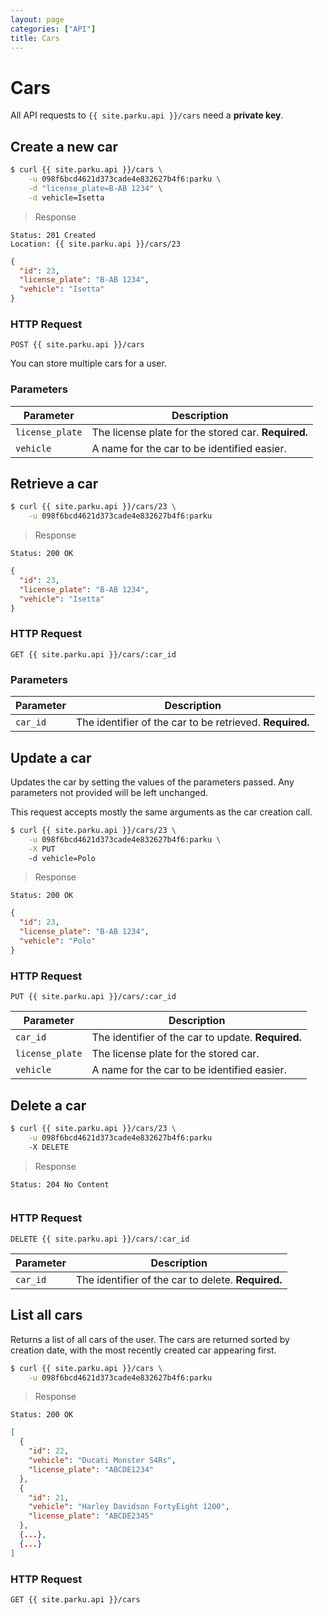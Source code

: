 ```yaml
---
layout: page
categories: ["API"]
title: Cars
---
```


# Cars

All API requests to `{{ site.parku.api }}/cars` need a __private key__.


## Create a new car

```sh
$ curl {{ site.parku.api }}/cars \
    -u 098f6bcd4621d373cade4e832627b4f6:parku \
    -d "license_plate=B-AB 1234" \
    -d vehicle=Isetta
```

> Response

```nginx
Status: 201 Created
Location: {{ site.parku.api }}/cars/23
```
```json
{
  "id": 23,
  "license_plate": "B-AB 1234",
  "vehicle": "Isetta"
}
```

### HTTP Request

`POST {{ site.parku.api }}/cars`

You can store multiple cars for a user.

### Parameters

Parameter      | Description
---            | ---
`license_plate`| The license plate for the stored car. __Required.__
`vehicle`      | A name for the car to be identified easier.


## Retrieve a car

```sh
$ curl {{ site.parku.api }}/cars/23 \
    -u 098f6bcd4621d373cade4e832627b4f6:parku
```

> Response

```nginx
Status: 200 OK
```
```json
{
  "id": 23,
  "license_plate": "B-AB 1234",
  "vehicle": "Isetta"
}
```

### HTTP Request

`GET {{ site.parku.api }}/cars/:car_id`

### Parameters

Parameter | Description
---       | ---
`car_id`  | The identifier of the car to be retrieved. __Required.__


## Update a car

Updates the car by setting the values of the parameters passed. Any parameters not provided will be left unchanged.

This request accepts mostly the same arguments as the car creation call.

```sh
$ curl {{ site.parku.api }}/cars/23 \
    -u 098f6bcd4621d373cade4e832627b4f6:parku \
    -X PUT
    -d vehicle=Polo
```

> Response

```nginx
Status: 200 OK
```
```json
{
  "id": 23,
  "license_plate": "B-AB 1234",
  "vehicle": "Polo"
}
```

### HTTP Request

`PUT {{ site.parku.api }}/cars/:car_id`

Parameter      | Description
---            | ---
`car_id`       | The identifier of the car to update. __Required.__
`license_plate`| The license plate for the stored car.
`vehicle`      | A name for the car to be identified easier.


## Delete a car

```sh
$ curl {{ site.parku.api }}/cars/23 \
    -u 098f6bcd4621d373cade4e832627b4f6:parku
    -X DELETE
```

> Response

```nginx
Status: 204 No Content
```
```json

```

### HTTP Request

`DELETE {{ site.parku.api }}/cars/:car_id`

Parameter      | Description
---            | ---
`car_id`       | The identifier of the car to delete. __Required.__


## List all cars

Returns a list of all cars of the user. The cars are returned sorted by creation date, with the most recently created car appearing first.

```sh
$ curl {{ site.parku.api }}/cars \
    -u 098f6bcd4621d373cade4e832627b4f6:parku
```

> Response

```nginx
Status: 200 OK
```
```json
[
  {
    "id": 22,
    "vehicle": "Ducati Monster S4Rs",
    "license_plate": "ABCDE1234"
  },
  {
    "id": 21,
    "vehicle": "Harley Davidson FortyEight 1200",
    "license_plate": "ABCDE2345"
  },
  {...},
  {...}
]
```

### HTTP Request

`GET {{ site.parku.api }}/cars`

